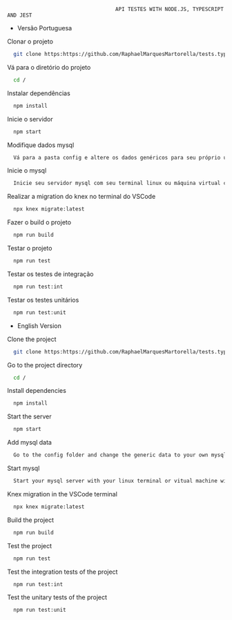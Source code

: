                                       API TESTES WITH NODE.JS, TYPESCRIPT AND JEST






- Versão Portuguesa



Clonar o projeto

```bash
  git clone https:https://github.com/RaphaelMarquesMartorella/tests.typeSript.git
```

Vá para o diretório do projeto

```bash
  cd /
```

Instalar dependências

```bash
  npm install
```

Inicie o servidor

```bash
  npm start
```

Modifique dados mysql

```bash
  Vá para a pasta config e altere os dados genéricos para seu próprio usuário e senha mysql no arquivo knex.ts.
```
Inicie o mysql

```bash
  Inicie seu servidor mysql com seu terminal linux ou máquina virtual com 'sudo systemctl start mysql', ou se você estiver usando MacOs 'brew services start mysql'
```

Realizar a migration do knex no terminal do VSCode

```bash
  npx knex migrate:latest
```

Fazer o build o projeto

```bash
  npm run build
```

Testar o projeto

```bash
  npm run test
```

Testar os testes de integração

```bash
  npm run test:int
```

Testar os testes unitários

```bash
  npm run test:unit
```

- English Version

                            
Clone the project

```bash
  git clone https:https://github.com/RaphaelMarquesMartorella/tests.typeSript.git
```

Go to the project directory

```bash
  cd /
```

Install dependencies

```bash
  npm install
```

Start the server

```bash
  npm start
```

Add mysql data

```bash
  Go to the config folder and change the generic data to your own mysql user and password in the knex.ts file.
```
Start mysql

```bash
  Start your mysql server with your linux terminal or vitual machine with 'sudo systemctl start mysql', or if you in MacOs 'brew services start mysql'
```

Knex migration in the VSCode terminal

```bash
  npx knex migrate:latest
```

Build the project

```bash
  npm run build
```

Test the project

```bash
  npm run test
```

Test the integration tests of the project

```bash
  npm run test:int
```

Test the unitary tests of the project

```bash
  npm run test:unit
```












